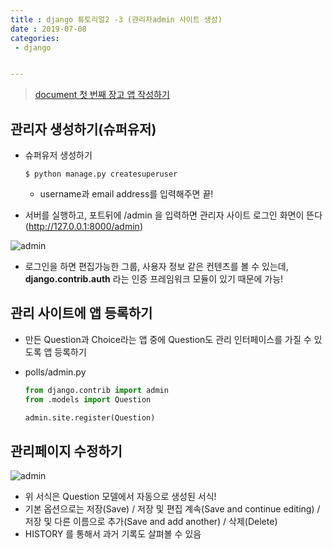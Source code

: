 ```yaml
---
title : django 튜토리얼2 -3 (관리자admin 사이트 생성)
date : 2019-07-08
categories:
 - django


---
```




> [document 첫 번째 장고 앱 작성하기](https://docs.djangoproject.com/ko/2.2/intro/tutorial02/)



## 관리자 생성하기(슈퍼유저)

- 슈퍼유저 생성하기

  ```shell
  $ python manage.py createsuperuser
  ```

  - username과 email address를 입력해주면 끝!

- 서버를 실행하고, 포트뒤에 /admin 을 입력하면 관리자 사이트 로그인 화면이 뜬다 (http://127.0.0.1:8000/admin)

![admin]({{stie.url}}{{site.baseurl}}/assets/images/admin-1.png)

- 로그인을 하면 편집가능한 그룹, 사용자 정보 같은 컨텐츠를 볼 수 있는데, **django.contrib.auth** 라는 인증 프레임워크 모듈이 있기 때문에 가능!



## 관리 사이트에 앱 등록하기

- 만든 Question과 Choice라는 앱 중에 Question도 관리 인터페이스를 가질 수 있도록 앱 등록하기

- polls/admin.py

  ```python
  from django.contrib import admin
  from .models import Question
  
  admin.site.register(Question)
  ```

  

## 관리페이지 수정하기

![admin]({{site.url}}{{site.baseurl}}/assets/images/admin-2.png)



- 위 서식은 Question 모델에서 자동으로 생성된 서식!
- 기본 옵션으로는 저장(Save) / 저장 및 편집 계속(Save and continue editing) / 저장 및 다른 이름으로 추가(Save and add another) / 삭제(Delete)
- HISTORY 를 통해서 과거 기록도 살펴볼 수 있음